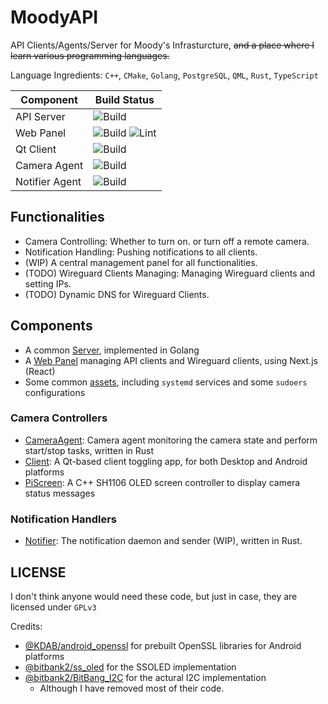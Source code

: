 # MoodyAPI

API Clients/Agents/Server for Moody's Infrasturcture, ~~and a place where I learn various programming languages.~~

Language Ingredients: `C++`, `CMake`, `Golang`, `PostgreSQL`, `QML`, `Rust`, `TypeScript`

| Component      | Build Status                                                                                                                |
| -------------- | --------------------------------------------------------------------------------------------------------------------------- |
| API Server     | ![Build](../../actions/workflows/build-server.yml/badge.svg)                                                                |
| Web Panel      | ![Build](../../actions/workflows/build-webpanel.yml/badge.svg) ![Lint](../../actions/workflows/lint-webpanel.yml/badge.svg) |
| Qt Client      | ![Build](../../actions/workflows/build-client.yml/badge.svg)                                                                |
| Camera Agent   | ![Build](../../actions/workflows/build-agent.yml/badge.svg)                                                                 |
| Notifier Agent | ![Build](../../actions/workflows/build-notifier.yml/badge.svg)                                                              |

## Functionalities

- Camera Controlling: Whether to turn on. or turn off a remote camera.
- Notification Handling: Pushing notifications to all clients.
- (WIP) A central management panel for all functionalities.
- (TODO) Wireguard Clients Managing: Managing Wireguard clients and setting IPs.
- (TODO) Dynamic DNS for Wireguard Clients.

## Components

- A common [Server](Server/), implemented in Golang
- A [Web Panel](WebPanel/) managing API clients and Wireguard clients, using Next.js (React)
- Some common [assets](assets/), including `systemd` services and some `sudoers` configurations

### Camera Controllers

- [CameraAgent](CameraAgent/): Camera agent monitoring the camera state and perform start/stop tasks, written in Rust
- [Client](Client/): A Qt-based client toggling app, for both Desktop and Android platforms
- [PiScreen](PiScreen/): A C++ SH1106 OLED screen controller to display camera status messages

### Notification Handlers

- [Notifier](Notifier/): The notification daemon and sender (WIP), written in Rust.

## LICENSE

I don't think anyone would need these code, but just in case, they are licensed under `GPLv3`

Credits:

- [@KDAB/android_openssl](https://github.com/KDAB/android_openssl) for prebuilt OpenSSL libraries for Android platforms
- [@bitbank2/ss_oled](https://github.com/bitbank2/ss_oled) for the SSOLED implementation
- [@bitbank2/BitBang_I2C](https://github.com/bitbank2/BitBang_I2C) for the actural I2C implementation
  - Although I have removed most of their code.
